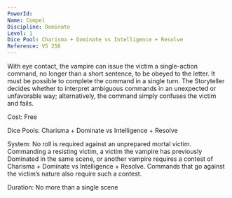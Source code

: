 ```yaml
---
PowerId: 
Name: Compel
Discipline: Dominate
Level: 1
Dice Pool: Charisma + Dominate vs Intelligence + Resolve
Reference: V5 256
---
```

With eye contact, the vampire can issue the victim a single-action command, no longer than a short sentence, to be obeyed to the letter. It must be possible to complete the command in a single turn. The Storyteller decides whether to interpret ambiguous commands in an unexpected or unfavorable way; alternatively, the command simply confuses the victim and fails.   

Cost: Free   

Dice Pools: Charisma + Dominate vs Intelligence + Resolve   

System: No roll is required against an unprepared mortal victim. Commanding a resisting victim, a victim the vampire has previously Dominated in the same scene, or another vampire requires a contest of Charisma + Dominate vs Intelligence + Resolve. Commands that go against the victim’s nature also require such a contest.   

Duration: No more than a single scene
